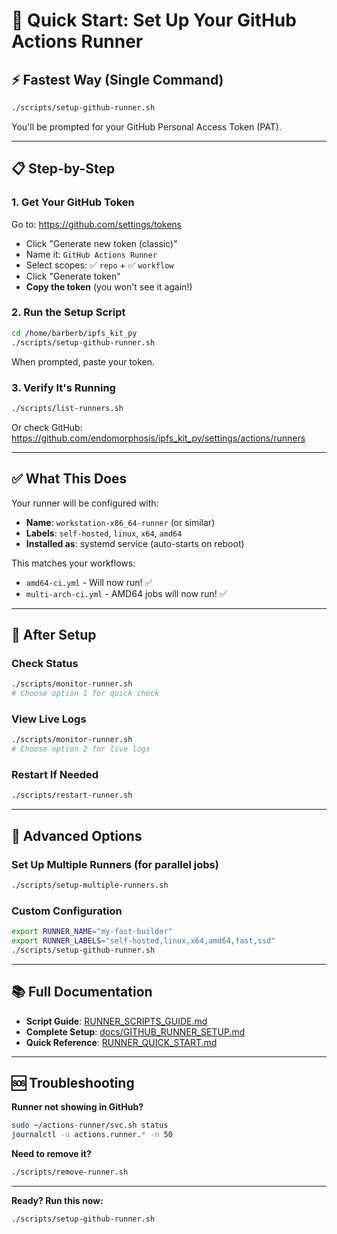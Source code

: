 # 🚀 Quick Start: Set Up Your GitHub Actions Runner

## ⚡ Fastest Way (Single Command)

```bash
./scripts/setup-github-runner.sh
```

You'll be prompted for your GitHub Personal Access Token (PAT).

---

## 📋 Step-by-Step

### 1. Get Your GitHub Token

Go to: https://github.com/settings/tokens

- Click "Generate new token (classic)"
- Name it: `GitHub Actions Runner`
- Select scopes: ✅ `repo` + ✅ `workflow`
- Click "Generate token"
- **Copy the token** (you won't see it again!)

### 2. Run the Setup Script

```bash
cd /home/barberb/ipfs_kit_py
./scripts/setup-github-runner.sh
```

When prompted, paste your token.

### 3. Verify It's Running

```bash
./scripts/list-runners.sh
```

Or check GitHub: https://github.com/endomorphosis/ipfs_kit_py/settings/actions/runners

---

## ✅ What This Does

Your runner will be configured with:
- **Name**: `workstation-x86_64-runner` (or similar)
- **Labels**: `self-hosted`, `linux`, `x64`, `amd64`
- **Installed as**: systemd service (auto-starts on reboot)

This matches your workflows:
- `amd64-ci.yml` - Will now run! ✅
- `multi-arch-ci.yml` - AMD64 jobs will now run! ✅

---

## 🎯 After Setup

### Check Status
```bash
./scripts/monitor-runner.sh
# Choose option 1 for quick check
```

### View Live Logs
```bash
./scripts/monitor-runner.sh
# Choose option 2 for live logs
```

### Restart If Needed
```bash
./scripts/restart-runner.sh
```

---

## 🔧 Advanced Options

### Set Up Multiple Runners (for parallel jobs)
```bash
./scripts/setup-multiple-runners.sh
```

### Custom Configuration
```bash
export RUNNER_NAME="my-fast-builder"
export RUNNER_LABELS="self-hosted,linux,x64,amd64,fast,ssd"
./scripts/setup-github-runner.sh
```

---

## 📚 Full Documentation

- **Script Guide**: [RUNNER_SCRIPTS_GUIDE.md](RUNNER_SCRIPTS_GUIDE.md)
- **Complete Setup**: [docs/GITHUB_RUNNER_SETUP.md](docs/GITHUB_RUNNER_SETUP.md)
- **Quick Reference**: [RUNNER_QUICK_START.md](RUNNER_QUICK_START.md)

---

## 🆘 Troubleshooting

**Runner not showing in GitHub?**
```bash
sudo ~/actions-runner/svc.sh status
journalctl -u actions.runner.* -n 50
```

**Need to remove it?**
```bash
./scripts/remove-runner.sh
```

---

**Ready? Run this now:**
```bash
./scripts/setup-github-runner.sh
```
